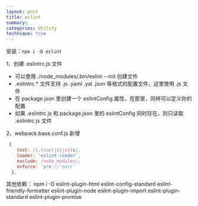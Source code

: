 ```yaml
---
layout: post
title: eslint
summary:
categories: Utility
technique: true
---
```


安装：`npm i -D eslint`

1、创建 .eslintrc.js 文件

- 可以使用 ./node_modules/.bin/eslint --init 创建文件
- .eslintrc.\* 文件支持 .js .yaml .yal .json 等格式的配置文件，这里使用 .js 文件
- 在 package.json 里创建一个 eslintConfig 属性，在那里，同样可以定义你的配置
- 如果 .eslintrc.js 和 package.json 里的 eslintConfig 同时存在，则只读取 .eslintrc.js 文件

2、webpack.base.conf.js 新增

```javascript
 {
    test: /\.(vue|js|jsx)$/,
    loader: 'eslint-loader',
    exclude: /node_modules/,
    enforce: 'pre'//'post'
  },
```

其他依赖：
npm i -D eslint-plugin-html eslint-config-standard eslint-friendly-formatter eslint-plugin-node eslint-plugin-import eslint-plugin-standard eslint-plugin-promise
